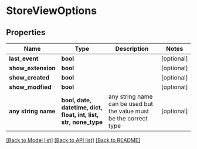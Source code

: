 # StoreViewOptions


## Properties
Name | Type | Description | Notes
------------ | ------------- | ------------- | -------------
**last_event** | **bool** |  | [optional] 
**show_extension** | **bool** |  | [optional] 
**show_created** | **bool** |  | [optional] 
**show_modfied** | **bool** |  | [optional] 
**any string name** | **bool, date, datetime, dict, float, int, list, str, none_type** | any string name can be used but the value must be the correct type | [optional]

[[Back to Model list]](../README.md#documentation-for-models) [[Back to API list]](../README.md#documentation-for-api-endpoints) [[Back to README]](../README.md)


